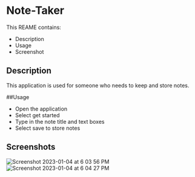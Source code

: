 # Note-Taker
This REAME contains:
* Description
* Usage
* Screenshot

## Description
This application is used for someone who needs to keep and store notes.

##Usage
* Open the application
* Select get started
* Type in the note title and text boxes
* Select save to store notes

## Screenshots
![Screenshot 2023-01-04 at 6 03 56 PM](https://user-images.githubusercontent.com/114447565/210912560-fee23b65-34b3-4774-b72a-e79c4c22c839.png)
![Screenshot 2023-01-04 at 6 04 27 PM](https://user-images.githubusercontent.com/114447565/210912578-0939e522-23bb-4b79-a25c-e58ce7d8a643.png)
